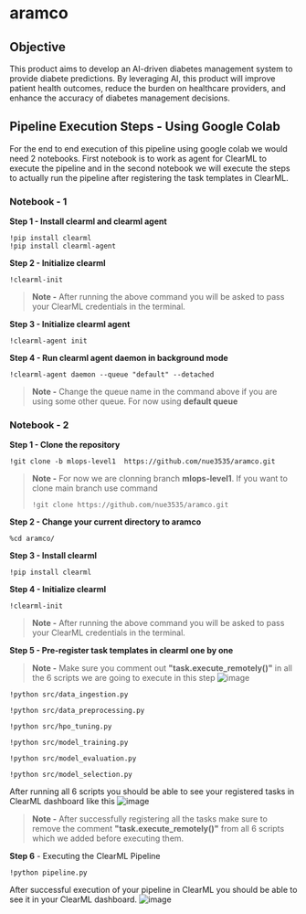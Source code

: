 # aramco

## Objective
This product aims to develop an AI-driven diabetes management system to provide diabete predictions. By leveraging AI, this product will improve patient health outcomes, reduce the burden on healthcare providers, and enhance the accuracy of diabetes management decisions.

## Pipeline Execution Steps - Using Google Colab
For the end to end execution of this pipeline using google colab we would need 2 notebooks. First notebook is to work as agent for ClearML to execute the pipeline and in the second notebook we will execute the steps to actually run the pipeline after registering the task templates in ClearML.

### Notebook - 1
**Step 1 - Install clearml and clearml agent**
```
!pip install clearml
!pip install clearml-agent
```
**Step 2 - Initialize clearml**
```
!clearml-init
```
>**Note -** After running the above command you will be asked to pass your ClearML credentials in the terminal.

**Step 3 - Initialize clearml agent**
```
!clearml-agent init
```
**Step 4 - Run clearml agent daemon in background mode**
```
!clearml-agent daemon --queue "default" --detached
```
>**Note -** Change the queue name in the command above if you are using some other queue. For now using **default queue**



### Notebook - 2
**Step 1 - Clone the repository**
```
!git clone -b mlops-level1  https://github.com/nue3535/aramco.git
```
>**Note -** For now we are clonning branch **mlops-level1**. If you want to clone main branch use command
>
>```!git clone https://github.com/nue3535/aramco.git```

**Step 2 - Change your current directory to aramco**
```
%cd aramco/
```

**Step 3 - Install clearml**
```
!pip install clearml
```

**Step 4 - Initialize clearml**
```
!clearml-init
```
>**Note -** After running the above command you will be asked to pass your ClearML credentials in the terminal.

**Step 5 - Pre-register task templates in clearml one by one**
> **Note -** Make sure you comment out **"task.execute_remotely()"** in all the 6 scripts we are going to execute in this step
![image](https://github.com/user-attachments/assets/669d2ab3-7ce6-416b-9788-3b8364600816)

```
!python src/data_ingestion.py
```
```
!python src/data_preprocessing.py
```
```
!python src/hpo_tuning.py
```
```
!python src/model_training.py
```
```
!python src/model_evaluation.py
```
```
!python src/model_selection.py
```

After running all 6 scripts you should be able to see your registered tasks in ClearML dashboard like this
![image](https://github.com/user-attachments/assets/3cade609-0c53-462c-ae0b-665ebf6099c4)

> **Note -** After successfully registering all the tasks make sure to remove the comment **"task.execute_remotely()"** from all 6 scripts which we added before executing them.

**Step 6** - Executing the ClearML Pipeline
```
!python pipeline.py
```
After successful execution of your pipeline in ClearML you should be able to see it in your ClearML dashboard.
![image](https://github.com/user-attachments/assets/523e16ce-b3ae-47dd-af14-788a605ac3c2)
